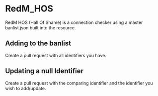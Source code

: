 # RedM_HOS
RedM HOS (Hall Of Shame) is a connection checker using a master banlist.json built into the resource.

## Adding to the banlist
Create a pull request with all identifiers you have.

## Updating a null Identifier
Create a pull request with the comparing identifier and the identifier you wish to add/update.
